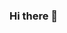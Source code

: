 ### Hi there 👋

<!--
**jayasitumorang/jayasitumorang** is a ✨ _special_ ✨ repository because its `README.md` (this file) appears on your GitHub profile.

Here are some ideas to get you started:

- 🔭 I’m currently working as a mobile developer 
- 👯 I’m looking to collaborate on start-up 
- 💬 Ask me about what you want to know about me
- 📫 How to reach me: contact my ig : @jayasitumorang19
- ⚡ Fun fact: cant sleep when my work not done yet.
-->
